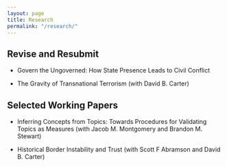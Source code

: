 ```yaml
---
layout: page
title: Research
permalink: "/research/"
---
```


<!-- +## Invited to Revise and Resubmit or Under Review+ -->
## Revise and Resubmit
* Govern the Ungoverned: How State Presence Leads to Civil Conflict

* The Gravity of Transnational Terrorism (with David B. Carter)

## Selected Working Papers
* Inferring Concepts from Topics: Towards Procedures for Validating Topics as Measures (with Jacob M. Montgomery and Brandon M. Stewart)

* Historical Border Instability and Trust (with Scott F Abramson and David B. Carter)


